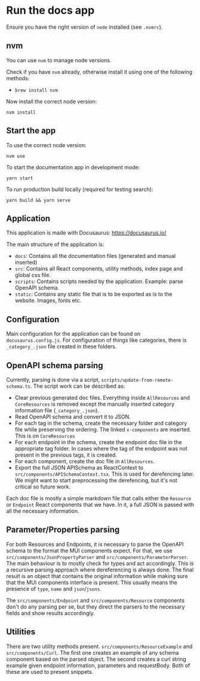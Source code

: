 # Run the docs app

Ensure you have the right version of `node` installed (see `.nvmrc`).


## nvm

You can use `nvm` to manage node versions.

Check if you have `nvm` already, otherwise install it using one of the following methods:
* `brew install nvm`

Now install the correct node version:

```
nvm install
```

## Start the app

To use the correct node version:

```
nvm use
```


To start the documentation app in development mode:

```
yarn start
```

To run production build locally (required for testing search):

```
yarn build && yarn serve
```

## Application

This application is made with Docusaurus:
https://docusaurus.io/

The main structure of the application is:

- `docs`: Contains all the documentation files (generated and manual inserted)
- `src`: Contains all React components, utility methods, index page and global css file.
- `scripts`: Contains scripts needed by the application. Example: parse OpenAPI schema.
- `static`: Contains any static file that is to be exported as is to the website. Images, fonts etc.

## Configuration

Main configuration for the application can be found on `docusaurus.config.js`. For configuration
of things like categories, there is `_category_.json` file created in these folders.

## OpenAPI schema parsing

Currently, parsing is done via a script, `scripts/update-from-remote-schema.ts`.
The script work can be described as:

- Clear previous generated doc files. Everything inside `AllResources` and `CoreResources`
  is removed except the manually inserted category information file (`_category_.json`).
- Read OpenAPI schema and convert it to JSON.
- For each tag in the schema, create the necessary folder and category file while preserving
  the ordering. The linked `x-components` are inserted. This is on `CoreResources`
- For each endpoint in the schema, create the endpoint doc file in the appropriate tag folder.
  In cases where the tag of the endpoint was not present in the previous tags, it is created.
- For each component, create the doc file in `AllResources`.
- Export the full JSON APISchema as ReactContext to `src/components/APISchemaContext.tsx`. This is
  used for derefencing later. We might want to start preprocessing the derefencing, but it's not critical
  so future work.

Each doc file is mostly a simple markdown file that calls either the `Resource` or `Endpoint` React
components that we have. In it, a full JSON is passed with all the necessary information.

## Parameter/Properties parsing

For both Resources and Endpoints, it is necessary to parse the OpenAPI schema to the format the MUI
components expect. For that, we use `src/components/JsonPropertyParser` and
`src/components/ParameterParser`. The main behaviour is to mostly check for types and act accordingly.
This is a recursive parsing approach where dereferencing is always done. The final result is an object
that contains the original information while making sure that the MUI components interface is present.
This usually means the presence of `type`, `name` and `json`/`jsons`.

The `src/components/Endpoint` and `src/components/Resource` components don't do any parsing per se,
but they direct the parsers to the necessary fields and show results accordingly.

## Utilities

There are two utility methods present. `src/components/ResourceExample` and `src/components/Curl`. The
first one creates an example of any schema component based on the parsed object. The second creates a
curl string example given endpoint information, parameters and requestBody. Both of these are used
to present snippets.
